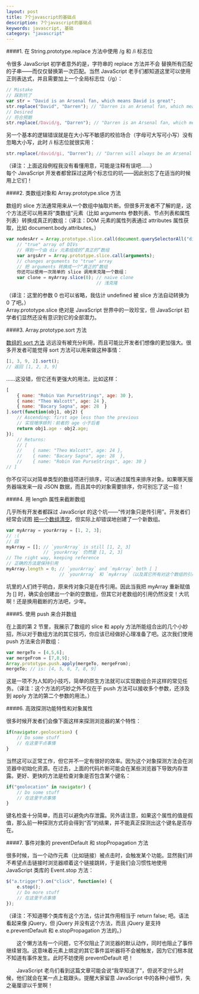 ```yaml
---
layout: post
title: 7个javascript的基础点
description: 7个javascript的基础点
keywords: javascript, 基础
category: "javascript"
---
```


####1. 在 String.prototype.replace 方法中使用 /g 和 /i 标志位

令很多 JavaScript 初学者意外的是，字符串的 replace 方法并不会 替换所有匹配的子串——而仅仅替换第一次匹配。当然 JavaScript 老手们都知道这里可以使用正则表达式，并且需要加上一个全局标志位（/g）：

<!-- more -->

```js
// Mistake 
// 踩到坑了 
var str = "David is an Arsenal fan, which means David is great"; 
str.replace("David", "Darren"); // "Darren is an Arsenal fan, which means David is great" 
// Desired 
// 符合预期 
str.replace(/David/g, "Darren"); // "Darren is an Arsenal fan, which means Darren is great" 
```

另一个基本的逻辑错误就是在大小写不敏感的校验场合（字母可大写可小写）没有忽略大小写，此时 /i 标志位就很实用：

```js
str.replace(/david/gi, "Darren"); // "Darren will always be an Arsenal fan, which means Darren will always be great"
```
（译注：上面这段例程我没有看懂用意，可能是注释有误吧……）<br>
每个 JavaScript 开发者都曾踩过这两个标志位的坑——因此别忘了在适当的时候用上它们！

####2. 类数组对象和 Array.prototype.slice 方法

数组的 slice 方法通常用来从一个数组中抽取片断。但很多开发者不了解的是，这个方法还可以用来将“类数组”元素（比如 arguments 参数列表、节点列表和属性列表）转换成真正的数组：（译注：DOM 元素的属性列表通过 attributes 属性获取，比如 document.body.attributes。）

```js
var nodesArr = Array.prototype.slice.call(document.querySelectorAll("div"));
    // "true" array of DIVs
    // 得到一个由 div 元素组成的“真正的”数组
    var argsArr = Array.prototype.slice.call(arguments);
    // changes arguments to "true" array
    // 把 arguments 转换成一个“真正的”数组
    你还可以使用一次简单的 slice 调用来克隆一个数组：
    var clone = myArray.slice(0); // naive clone
                                  // 浅克隆
```
（译注：这里的参数 0 也可以省略，我估计 undefined 被 slice 方法自动转换为 0 了吧。）<br>
Array.prototype.slice 绝对是 JavaScript 世界中的一玫珍宝，但 JavaScript 初学者们显然还没有意识到它的全部潜力。

####3. Array.prototype.sort 方法

[数组的 sort 方法](http://davidwalsh.name/array-sort) 远远没有被充分利用，而且可能比开发者们想像的更加强大。很多开发者可能觉得 sort 方法可以用来做这种事情：

```js
[1, 3, 9, 2].sort();
// 返回 [1, 2, 3, 9] 
```
……这没错，但它还有更强大的用法，比如这样：

```js
[ 
    { name: "Robin Van PurseStrings", age: 30 }, 
    { name: "Theo Walcott", age: 24 }, 
    { name: "Bacary Sagna", age: 28  } 
].sort(function(obj1, obj2) {  
    // Ascending: first age less than the previous  
    // 实现增序排列：前者的 age 小于后者  
    return obj1.age - obj2.age;  
}); 
    // Returns: 
    // [ 
    //    { name: "Theo Walcott", age: 24 }, 
    //    { name: "Bacary Sagna", age: 28  }, 
    //    { name: "Robin Van PurseStrings", age: 30 } 
// ] 
```
你不仅可以对简单类型的数组项进行排序，可以通过属性来排序对象。如果哪天服务器端发来一段 JSON 数据，而且其中的对象需要排序，你可别忘了这一招！

####4. 用 length 属性来截断数组

几乎所有开发者都踩过 JavaScript 的这个坑——“传对象只是传引用”。开发者们经常会试图 [把一个数组清空](http://davidwalsh.name/empty-array)，但实际上却错误地创建了一个新数组。

```js
var myArray = yourArray = [1, 2, 3]; 
// :( 
// 囧 
myArray = []; // `yourArray` is still [1, 2, 3] 
              // `yourArray` 仍然是 [1, 2, 3] 
// The right way, keeping reference 
// 正确的方法是保持引用 
myArray.length = 0; // `yourArray` and `myArray` both [ ] 
                    // `yourArray` 和 `myArray`（以及其它所有对这个数组的引用）都变成 [ ] 了 
```
坑里的人们终于明白，原来传对象只是在传引用。因此当我把 myArray 重新赋值为 [] 时，确实会创建出一个新的空数组，但其它对老数组的引用仍然没变！大坑啊！还是换用截断的方法吧，少年。

####5. 使用 push 来合并数组

在上面的第 2 节里，我展示了数组的 slice 和 apply 方法所能组合出的几个小妙招，所以对于数组方法的其它技巧，你应该已经做好心理准备了吧。这次我们使用 push 方法来合并数组：

```js
var mergeTo = [4,5,6]; 
var mergeFrom = [7,8,9]; 
Array.prototype.push.apply(mergeTo, mergeFrom); 
mergeTo; // is: [4, 5, 6, 7, 8, 9] 
```
这是一项不为人知的小技巧，简单的原生方法就可以实现数组合并这样的常见任务。（译注：这个方法的巧妙之外不仅在于 push 方法可以接收多个参数，还涉及到 apply 方法的第二个参数的用法。）

####6. 高效探测功能特性和对象属性

很多时候开发者们会像下面这样来探测浏览器的某个特性：

```js
if(navigator.geolocation) {  
    // Do some stuff  
    // 在这里干点事情  
} 
```
当然这可以正常工作，但它并不一定有很好的效率。因为这个对象探测方法会在浏览器中初始化资源。在过去，上面的代码片断可能会在某些浏览器下导致内存泄露。更好、更快的方法是检查对象是否包含某个键名：

```js
if("geolocation" in navigator) {  
    // Do some stuff  
    // 在这里干点事情  
} 
```
键名检查十分简单，而且可以避免内存泄露。另外请注意，如果这个属性的值是假值，那么前一种探测方式将会得到“否”的结果，并不能真正探测出这个键名是否存在。

####7. 事件对象的 preventDefault 和 stopPropagation 方法

很多时候，当一个动作元素（比如链接）被点击时，会触发某个功能。显然我们并不希望点击链接时浏览器顺着这个链接跳转，于是我们会习惯性地使用 JavaScript 类库的 Event.stop 方法：

```js
$("a.trigger").on("click", function(e) {  
    e.stop();        
    // Do more stuff  
    // 在这里干点事情  
}); 
```
（译注：不知道哪个类库有这个方法，估计其作用相当于 return false; 吧。语法看起来像 jQuery，但 jQuery 并没有这个方法，而且 jQuery 是支持 e.preventDefault 和 e.stopPropagation 方法的。）

　　这个懒方法有一个问题，它不仅阻止了浏览器的默认动作，同时也阻止了事件继续冒泡。这意味着元素上绑定的其它事件监听器将不会被触发，因为它们根本就不知道有事件发生。此时不妨使用 preventDefault 吧！

　　JavaScript 老鸟们看到这篇文章可能会说“我早知道了”，但说不定什么时候，他们就会在某一点上栽跟头。提醒大家留意 JavaScript 中的各种小细节，失之毫厘谬以千里啊！


